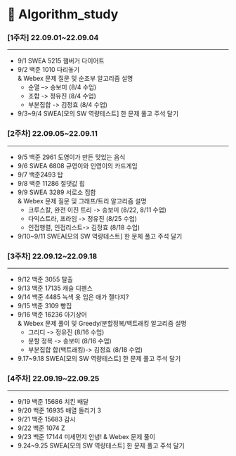 # :pushpin: Algorithm_study

### [1주차] 22.09.01~22.09.04
***
* 9/1 SWEA 5215 햄버거 다이어트 
* 9/2 백준 1010 다리놓기   
    & Webex 문제 질문 및 순조부 알고리즘 설명   
  * 순열 –> 송보미 (8/4 수업)   
  * 조합 -> 정유진 (8/4 수업)   
  * 부분집합 -> 김정효 (8/4 수업)   
* 9/3~9/4 SWEA[모의 SW 역량테스트] 한 문제 풀고 주석 달기   

### [2주차] 22.09.05~22.09.11
***
* 9/5 백준 2961 도영이가 만든 맛있는 음식 
* 9/6 SWEA 6808 규영이와 인영이의 카드게임 
* 9/7 백준2493 탑
* 9/8 백준 11286 절댓값 힙
* 9/9 SWEA 3289 서로소 집합   
  & Webex 문제 질문 및 그래프/트리 알고리즘 설명   
  * 크루스칼, 완전 이진 트리 -> 송보미 (8/22, 8/11 수업)   
  * 다익스트라, 프라임 -> 정유진 (8/25 수업)   
  * 인접행렬, 인접리스트-> 김정효 (8/18 수업)   
* 9/10~9/11 SWEA[모의 SW 역량테스트] 한 문제 풀고 주석 달기

### [3주차] 22.09.12~22.09.18
***
* 9/12 백준 3055 탈출 
* 9/13 백준 17135 캐슬 디펜스 
* 9/14 백준 4485 녹색 옷 입은 애가 젤다지? 
* 9/15 백준 3109 빵집 
* 9/16 백준 16236 아기상어    
& Webex 문제 풀이 및 Greedy/분할정복/백트래킹 알고리즘 설명   
  * 그리디 -> 정유진 (8/16 수업)   
  * 분할 정복 -> 송보미 (8/16 수업)   
  * 부분집합 합(백트래킹)-> 김정효 (8/18 수업)
* 9.17~9.18 SWEA[모의 SW 역량테스트] 한 문제 풀고 주석 달기

### [4주차] 22.09.19~22.09.25
***
* 9/19 백준 15686 치킨 배달 
* 9/20 백준 16935 배열 돌리기 3 
* 9/21 백준 15683 감시 
* 9/22 백준 1074 Z 
* 9/23 백준 17144 미세먼지 안녕! 
& Webex 문제 풀이
* 9.24~9.25 SWEA[모의 SW 역량테스트] 한 문제 풀고 주석 달기
